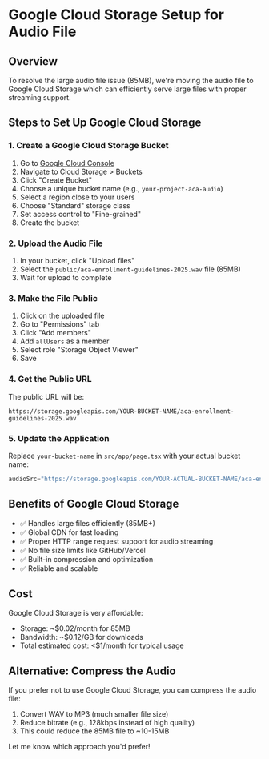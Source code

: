 # Google Cloud Storage Setup for Audio File

## Overview
To resolve the large audio file issue (85MB), we're moving the audio file to Google Cloud Storage which can efficiently serve large files with proper streaming support.

## Steps to Set Up Google Cloud Storage

### 1. Create a Google Cloud Storage Bucket

1. Go to [Google Cloud Console](https://console.cloud.google.com/)
2. Navigate to Cloud Storage > Buckets
3. Click "Create Bucket"
4. Choose a unique bucket name (e.g., `your-project-aca-audio`)
5. Select a region close to your users
6. Choose "Standard" storage class
7. Set access control to "Fine-grained"
8. Create the bucket

### 2. Upload the Audio File

1. In your bucket, click "Upload files"
2. Select the `public/aca-enrollment-guidelines-2025.wav` file (85MB)
3. Wait for upload to complete

### 3. Make the File Public

1. Click on the uploaded file
2. Go to "Permissions" tab
3. Click "Add members"
4. Add `allUsers` as a member
5. Select role "Storage Object Viewer"
6. Save

### 4. Get the Public URL

The public URL will be:
```
https://storage.googleapis.com/YOUR-BUCKET-NAME/aca-enrollment-guidelines-2025.wav
```

### 5. Update the Application

Replace `your-bucket-name` in `src/app/page.tsx` with your actual bucket name:

```typescript
audioSrc="https://storage.googleapis.com/YOUR-ACTUAL-BUCKET-NAME/aca-enrollment-guidelines-2025.wav"
```

## Benefits of Google Cloud Storage

- ✅ Handles large files efficiently (85MB+)
- ✅ Global CDN for fast loading
- ✅ Proper HTTP range request support for audio streaming
- ✅ No file size limits like GitHub/Vercel
- ✅ Built-in compression and optimization
- ✅ Reliable and scalable

## Cost

Google Cloud Storage is very affordable:
- Storage: ~$0.02/month for 85MB
- Bandwidth: ~$0.12/GB for downloads
- Total estimated cost: <$1/month for typical usage

## Alternative: Compress the Audio

If you prefer not to use Google Cloud Storage, you can compress the audio file:

1. Convert WAV to MP3 (much smaller file size)
2. Reduce bitrate (e.g., 128kbps instead of high quality)
3. This could reduce the 85MB file to ~10-15MB

Let me know which approach you'd prefer!
